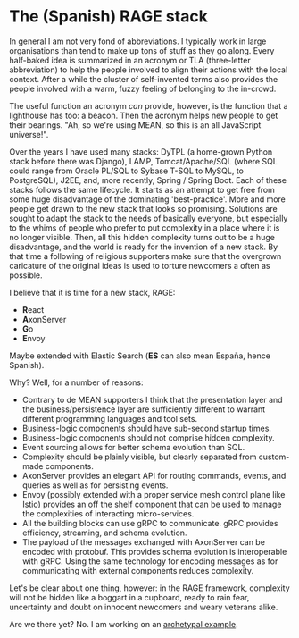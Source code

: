 # The (Spanish) RAGE stack

In general I am not very fond of abbreviations. I typically work in large organisations than tend to make up tons of stuff as they go along. Every half-baked idea is summarized in an acronym or TLA (three-letter abbreviation) to help the people involved to align their actions with the local context. After a while the cluster of self-invented terms also provides the people involved with a warm, fuzzy feeling of belonging to the in-crowd.

The useful function an acronym _can_ provide, however, is the function that a lighthouse has too: a beacon. Then the acronym helps new people to get their bearings. "Ah, so we're using MEAN, so this is an all JavaScript universe!".

Over the years I have used many stacks: DyTPL (a home-grown Python stack before there was Django), LAMP, Tomcat/Apache/SQL (where SQL could range from Oracle PL/SQL to Sybase T-SQL to MySQL, to PostgreSQL), J2EE, and, more recently, Spring / Spring Boot. Each of these stacks follows the same lifecycle. It starts as an attempt to get free from some huge disadvantage of the dominating 'best-practice'. More and more people get drawn to the new stack that looks so promising. Solutions are sought to adapt the stack to the needs of basically everyone, but especially to the whims of people who prefer to put complexity in a place where it is no longer visible. Then, all this hidden complexity turns out to be a huge disadvantage, and the world is ready for the invention of a new stack. By that time a following of religious supporters make sure that the overgrown caricature of the original ideas is used to torture newcomers a often as possible.

I believe that it is time for a new stack, RAGE:

* **R**eact
* **A**xonServer
* **G**o
* **E**nvoy

Maybe extended with Elastic Search (**ES** can also mean España, hence Spanish).

Why? Well, for a number of reasons:

* Contrary to de MEAN supporters I think that the presentation layer and the business/persistence layer are sufficiently different to warrant different programming languages and tool sets.
* Business-logic components should have sub-second startup times.
* Business-logic components should not comprise hidden complexity.
* Event sourcing allows for better schema evolution than SQL.
* Complexity should be plainly visible, but clearly separated from custom-made components.
* AxonServer provides an elegant API for routing commands, events, and queries as well as for persisting events.
* Envoy (possibly extended with a proper service mesh control plane like Istio) provides an off the shelf component that can be used to manage the complexities of interacting micro-services.
* All the building blocks can use gRPC to communicate. gRPC provides efficiency, streaming, and schema evolution.
* The payload of the messages exchanged with AxonServer can be encoded with protobuf. This provides schema evolution is interoperable with gRPC. Using the same technology for encoding messages as for communicating with external components reduces complexity.

Let's be clear about one thing, however: in the RAGE framework, complexity will not be hidden like a boggart in a cupboard, ready to rain fear, uncertainty and doubt on innocent newcomers and weary veterans alike.

Are we there yet? No. I am working on an [archetypal example](https://github.com/jeroenvanmaanen/archetype-go-axon).
